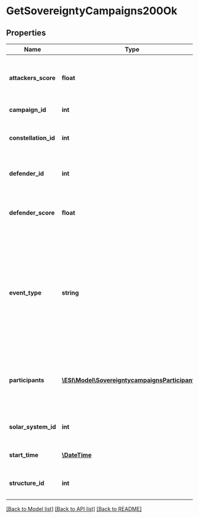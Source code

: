# GetSovereigntyCampaigns200Ok

## Properties
Name | Type | Description | Notes
------------ | ------------- | ------------- | -------------
**attackers_score** | **float** | Score for all attacking parties, only present in Defense Events. | [optional] 
**campaign_id** | **int** | Unique ID for this campaign. | 
**constellation_id** | **int** | The constellation in which the campaign will take place. | 
**defender_id** | **int** | Defending alliance, only present in Defense Events | [optional] 
**defender_score** | **float** | Score for the defending alliance, only present in Defense Events. | [optional] 
**event_type** | **string** | Type of event this campaign is for. tcu_defense, ihub_defense and station_defense are referred to as \&quot;Defense Events\&quot;, station_freeport as \&quot;Freeport Events\&quot;. | 
**participants** | [**\ESI\Model\SovereigntycampaignsParticipants[]**](SovereigntycampaignsParticipants.md) | Alliance participating and their respective scores, only present in Freeport Events. | [optional] 
**solar_system_id** | **int** | The solar system the structure is located in. | 
**start_time** | [**\DateTime**](\DateTime.md) | Time the event is scheduled to start. | 
**structure_id** | **int** | The structure item ID that is related to this campaign. | 

[[Back to Model list]](../README.md#documentation-for-models) [[Back to API list]](../README.md#documentation-for-api-endpoints) [[Back to README]](../README.md)


